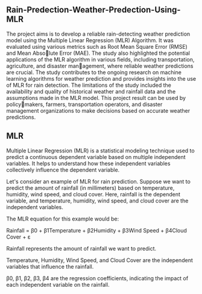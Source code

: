 ## Rain-Predection-Weather-Predection-Using-MLR

The project aims is to develop a reliable rain-detecting weather prediction model using the Multiple Linear Regression (MLR) Algorithm. It was evaluated
using various metrics such as Root Mean Square Error (RMSE) and Mean Absolute Error (MAE). The study also highlighted the potential applications of the MLR
algorithm in various fields, including transportation, agriculture, and disaster management, where reliable weather predictions are crucial. The study contributes to the
ongoing research on machine learning algorithms for weather prediction and provides insights into the use of MLR for rain detection. The limitations of the study
included the availability and quality of historical weather and rainfall data and the assumptions made in the MLR model. This project result can be used by policymakers, farmers, transportation operators, and disaster management organizations to make decisions based on accurate weather predictions.

## MLR

Multiple Linear Regression (MLR) is a statistical modeling technique used to predict a continuous dependent variable based on multiple independent variables. It helps to understand how these independent variables collectively influence the dependent variable.

Let's consider an example of MLR for rain prediction. Suppose we want to predict the amount of rainfall (in millimeters) based on temperature, humidity, wind speed, and cloud cover. Here, rainfall is the dependent variable, and temperature, humidity, wind speed, and cloud cover are the independent variables.

The MLR equation for this example would be:

Rainfall = β0 + β1Temperature + β2Humidity + β3Wind Speed + β4Cloud Cover + ε

Rainfall represents the amount of rainfall we want to predict.

Temperature, Humidity, Wind Speed, and Cloud Cover are the independent variables that influence the rainfall.

β0, β1, β2, β3, β4 are the regression coefficients, indicating the impact of each independent variable on the rainfall.
